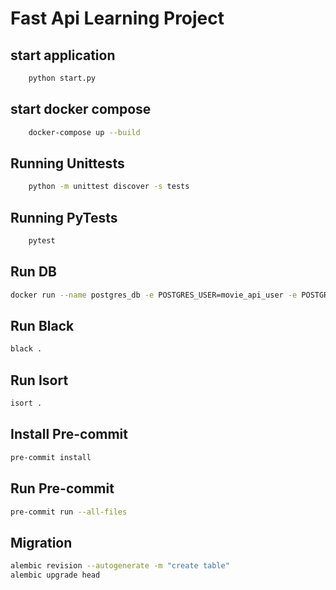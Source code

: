 # Fast Api Learning Project

## start application
```bash
    python start.py
```
## start docker compose
```bash
    docker-compose up --build
```
## Running Unittests
```bash
    python -m unittest discover -s tests
```
## Running PyTests
```bash
    pytest
```

## Run DB
```bash
docker run --name postgres_db -e POSTGRES_USER=movie_api_user -e POSTGRES_PASSWORD=movie_api_pass -e POSTGRES_DB=movie_api_db -p 5432:5432 -d  postgres:13
```

## Run Black
```bash
black .
```

## Run Isort
```bash
isort .
```
## Install Pre-commit
```bash
pre-commit install
```

## Run Pre-commit
```bash
pre-commit run --all-files
```

## Migration
```bash
alembic revision --autogenerate -m "create table"
alembic upgrade head
```